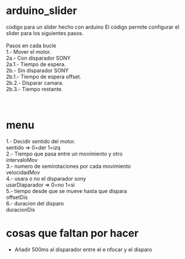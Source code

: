 # arduino_slider
codigo para un slider hecho con arduino
El código permite configurar el slider para los siguientes pasos.<br>
<br>
Pasos en cada bucle<br>
1.-  Mover el motor.<br>
2a.- Con disparador SONY<br>
      2a.1.- Tiempo de espera.<br>
2b.- Sin disparador SONY<br>
      2b.1.- Tiempo de espera offset.<br>
      2b.2.- Disparar camara.<br>
      2b.3.- Tiempo restante.<br>
<br>
<br>
# menu
1.- Decidir sentido del motor.<br>
    sentido => 0=der 1=izq<br>
2.- Tiempo que pasa entre un movimiento y otro<br>
    intervaloMov<br>
3.- numero de semirotaciones por cada movimiento<br>
velocidadMov<br>
4.- usara o no el disparador sony<br>
usarDiaparador => 0=no 1=si<br>
5.- tiempo desde que se mueve hasta que dispara<br>
offsetDis<br>
6.- duracion del disparo<br>
duracionDis<br>

# cosas que faltan por hacer
- Añadir 500ms al disparador entre el e nfocar y el disparo<br>

